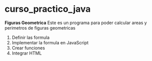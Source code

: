 # curso_practico_java

**Figuras Geometrica**
Este es un programa para poder calcular areas y perimetros de figuras geometricas 
1. Definir las formula
2. Implementar la formula en JavaScript
3. Crear funciones
4. Integrar HTML